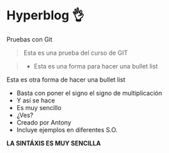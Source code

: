 # Hyperblog 👌
Pruebas con Git
>Esta es una prueba del curso de GIT

> - Esta es una forma para hacer una bullet list

Esta es otra forma de hacer una bullet list
* Basta con poner el signo el signo de multiplicación
* Y así se hace
* Es muy sencillo
* ¿Ves?
* Creado por Antony 
* Incluye ejemplos en diferentes S.O.

**LA SINTÁXIS ES MUY SENCILLA**